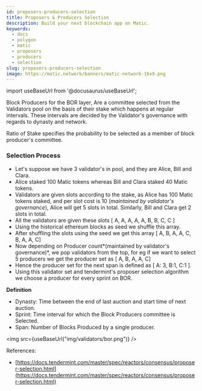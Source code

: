 ```yaml
---
id: proposers-producers-selection
title: Proposers & Producers Selection
description: Build your next blockchain app on Matic.
keywords:
  - docs
  - polygon
  - matic
  - proposers
  - producers
  - selection
slug: proposers-producers-selection
image: https://matic.network/banners/matic-network-16x9.png 
---
```

import useBaseUrl from '@docusaurus/useBaseUrl';

Block Producers for the BOR layer, Are a committee selected from the Validators pool on the basis of their stake which happens at regular intervals. These intervals are decided by the Validator's governance with regards to dynasty and network.

Ratio of Stake specifies the probability to be selected as a member of block producer's committee. 

### Selection Process

- Let's suppose we have 3 validator's in pool, and they are Alice, Bill and Clara.
- Alice staked 100 Matic tokens whereas Bill and Clara staked 40 Matic tokens.
- Validators are given slots according to the stake, as Alice has 100 Matic tokens staked, and per slot cost is 10 (*maintained by validator's governance*), Alice will get 5 slots in total. Similarly, Bill and Clara get 2 slots in total.
- All the validators are given these slots [ A, A, A, A, A, B, B, C, C ]
- Using the historical ethereum blocks as seed we shuffle this array.
- After shuffling the slots using the seed we get this array [ A, B, A, A, C, B, A, A, C]
- Now depending on Producer count*(maintained by validator's governance)*, we pop validators from the top, for eg if we want to select 5 producers we get the producer set as [ A, B, A, A, C]
- Hence the producer set for the next span is defined as [ A: 3, B:1, C:1 ].
- Using this validator set and tendermint's proposer selection algorithm we choose a producer for every sprint on BOR.

**Definition**

- Dynasty: Time between the end of last auction and start time of next auction.
- Sprint: Time interval for which the Block Producers committee is Selected.
- Span: Number of Blocks Produced by a single producer.

<img src={useBaseUrl("img/validators/bor.png")} />

References:

 - [https://docs.tendermint.com/master/spec/reactors/consensus/proposer-selection.html](https://docs.tendermint.com/master/spec/reactors/consensus/proposer-selection.html)
